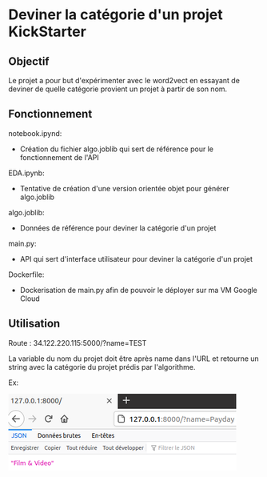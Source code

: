 # Deviner la catégorie d'un projet KickStarter

## Objectif

Le projet a pour but d'expérimenter avec le word2vect en essayant de deviner de quelle catégorie provient un projet à partir de son nom.

## Fonctionnement

notebook.ipynd:

- Création du fichier algo.joblib qui sert de référence pour le fonctionnement de l'API

EDA.ipynb:

- Tentative de création d'une version orientée objet pour générer algo.joblib

algo.joblib:

- Données de référence pour deviner la catégorie d'un projet

main.py:

- API qui sert d'interface utilisateur pour deviner la catégorie d'un projet

Dockerfile:

- Dockerisation de main.py afin de pouvoir le déployer sur ma VM Google Cloud

## Utilisation

Route : 34.122.220.115:5000/?name=TEST

La variable du nom du projet doit être après name dans l'URL et retourne un string avec la catégorie du projet prédis par l'algorithme.

Ex:

![](images/payday.png)